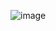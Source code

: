 ![image](https://user-images.githubusercontent.com/70732959/222253978-8405c65d-c55d-43aa-82f2-96a961a48025.png)
